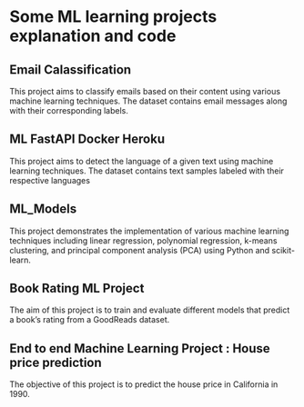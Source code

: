 # Some ML learning projects explanation and code
## Email Calassification
This project aims to classify emails based on their content using various machine learning techniques. The dataset contains email messages along with their corresponding labels.
## ML FastAPI Docker Heroku 
This project aims to detect the language of a given text using machine learning techniques. The dataset contains text samples labeled with their respective languages
## ML_Models
This project demonstrates the implementation of various machine learning techniques including linear regression, polynomial regression, k-means clustering, and principal component analysis (PCA) using Python and scikit-learn.
## Book Rating ML Project 
The aim of this project is to train and evaluate different models that predict a book’s rating from a GoodReads dataset.
## End to end Machine Learning Project : House price prediction
The objective of this project is to predict the house price in California in 1990.
